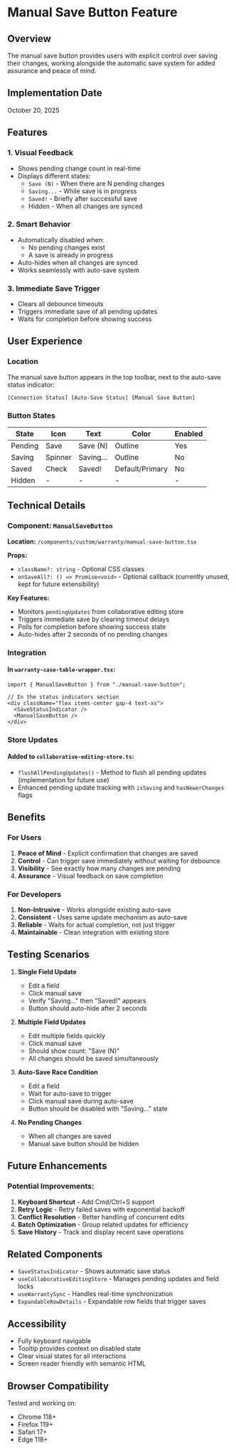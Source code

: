 # Manual Save Button Feature

## Overview
The manual save button provides users with explicit control over saving their changes, working alongside the automatic save system for added assurance and peace of mind.

## Implementation Date
October 20, 2025

## Features

### 1. **Visual Feedback**
- Shows pending change count in real-time
- Displays different states:
  - `Save (N)` - When there are N pending changes
  - `Saving...` - While save is in progress
  - `Saved!` - Briefly after successful save
  - Hidden - When all changes are synced

### 2. **Smart Behavior**
- Automatically disabled when:
  - No pending changes exist
  - A save is already in progress
- Auto-hides when all changes are synced
- Works seamlessly with auto-save system

### 3. **Immediate Save Trigger**
- Clears all debounce timeouts
- Triggers immediate save of all pending updates
- Waits for completion before showing success

## User Experience

### Location
The manual save button appears in the top toolbar, next to the auto-save status indicator:

```
[Connection Status] [Auto-Save Status] [Manual Save Button]
```

### Button States

| State | Icon | Text | Color | Enabled |
|-------|------|------|-------|---------|
| Pending | Save | Save (N) | Outline | Yes |
| Saving | Spinner | Saving... | Outline | No |
| Saved | Check | Saved! | Default/Primary | No |
| Hidden | - | - | - | - |

## Technical Details

### Component: `ManualSaveButton`
**Location:** `/components/custom/warranty/manual-save-button.tsx`

**Props:**
- `className?: string` - Optional CSS classes
- `onSaveAll?: () => Promise<void>` - Optional callback (currently unused, kept for future extensibility)

**Key Features:**
- Monitors `pendingUpdates` from collaborative editing store
- Triggers immediate save by clearing timeout delays
- Polls for completion before showing success state
- Auto-hides after 2 seconds of no pending changes

### Integration

#### In `warranty-case-table-wrapper.tsx`:
```tsx
import { ManualSaveButton } from "./manual-save-button";

// In the status indicators section
<div className="flex items-center gap-4 text-xs">
  <SaveStatusIndicator />
  <ManualSaveButton />
</div>
```

### Store Updates

#### Added to `collaborative-editing-store.ts`:
- `flushAllPendingUpdates()` - Method to flush all pending updates (implementation for future use)
- Enhanced pending update tracking with `isSaving` and `hasNewerChanges` flags

## Benefits

### For Users
1. **Peace of Mind** - Explicit confirmation that changes are saved
2. **Control** - Can trigger save immediately without waiting for debounce
3. **Visibility** - See exactly how many changes are pending
4. **Assurance** - Visual feedback on save completion

### For Developers
1. **Non-Intrusive** - Works alongside existing auto-save
2. **Consistent** - Uses same update mechanism as auto-save
3. **Reliable** - Waits for actual completion, not just trigger
4. **Maintainable** - Clean integration with existing store

## Testing Scenarios

1. **Single Field Update**
   - Edit a field
   - Click manual save
   - Verify "Saving..." then "Saved!" appears
   - Button should auto-hide after 2 seconds

2. **Multiple Field Updates**
   - Edit multiple fields quickly
   - Click manual save
   - Should show count: "Save (N)"
   - All changes should be saved simultaneously

3. **Auto-Save Race Condition**
   - Edit a field
   - Wait for auto-save to trigger
   - Click manual save during auto-save
   - Button should be disabled with "Saving..." state

4. **No Pending Changes**
   - When all changes are saved
   - Manual save button should be hidden

## Future Enhancements

### Potential Improvements:
1. **Keyboard Shortcut** - Add Cmd/Ctrl+S support
2. **Retry Logic** - Retry failed saves with exponential backoff
3. **Conflict Resolution** - Better handling of concurrent edits
4. **Batch Optimization** - Group related updates for efficiency
5. **Save History** - Track and display recent save operations

## Related Components

- `SaveStatusIndicator` - Shows automatic save status
- `useCollaborativeEditingStore` - Manages pending updates and field locks
- `useWarrantySync` - Handles real-time synchronization
- `ExpandableRowDetails` - Expandable row fields that trigger saves

## Accessibility

- Fully keyboard navigable
- Tooltip provides context on disabled state
- Clear visual states for all interactions
- Screen reader friendly with semantic HTML

## Browser Compatibility

Tested and working on:
- Chrome 118+
- Firefox 119+
- Safari 17+
- Edge 118+
